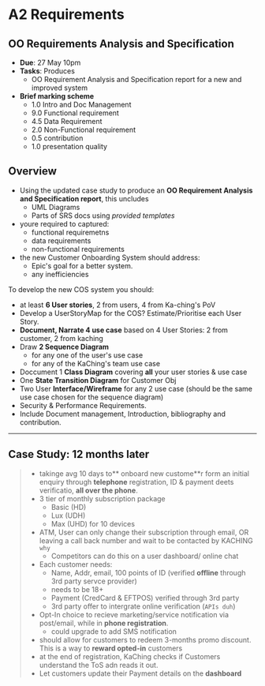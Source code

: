 # A2 Requirements

## OO Requirements Analysis and Specification

- **Due**: 27 May 10pm
- **Tasks**: Produces
  - OO Requirement Analysis and Specification report for a new and improved system
- **Brief marking scheme**
  - 1.0 Intro and Doc Management
  - 9.0 Functional requirement
  - 4.5 Data Requirement
  - 2.0 Non-Functional requirement
  - 0.5 contribution
  - 1.0 presentation quality

## Overview

- Using the updated case study to produce an **OO Requirement Analysis and Specification report**, this uncludes
  - UML Diagrams
  - Parts of SRS docs using *provided templates*
- youre required to captured:
  - functional requiremetns
  - data requirements
  - non-functional requirements
- the new Customer Onboarding System should address:
  - Epic's goal for a better system.
  - any inefficiencies

To develop the new COS system you should:

- at least **6 User stories**, 2 from users, 4 from Ka-ching's PoV
- Develop a UserStoryMap for the COS? Estimate/Prioritise each User Story.
- **Document, Narrate 4 use case** based on 4 User Stories: 2 from customer, 2 from kaching
- Draw **2 Sequence Diagram**
  - for any one of the user's use case
  - for any of the KaChing's team use case
- Doccument 1 **Class Diagram** covering **all** your user stories & use case
- One **State Transition Diagram** for Customer Obj
- Two User **Interface/Wireframe** for any 2 use case (should be the same use case chosen for the sequence diagram)
- Security & Performance Requirements.
- Include Document management, Introduction, bibliography and contribution.

---

## Case Study: 12 months later

> - takinge avg 10 days to** onboard new custome**r form an initial enquiry through **telephone** registration, ID & payment deets verificatio, **all over the phone**.
> - 3 tier of monthly subscription package
>   - Basic (HD)
>   - Lux   (UDH)
>   - Max   (UHD) for 10 devices
> - ATM, User can only change their subscription through email, OR leaving a call back number and wait to be contacted by KACHING `why`
>   - Competitors can do this on a user dashboard/ online chat
> - Each customer needs:
>   - Name, Addr, email, 100 points of ID (verified **offline** through 3rd party servce provider)
>   - needs to be 18+
>   - Payment (CredCard & EFTPOS) verified through 3rd party
>   - 3rd party offer to intergrate online verification (`APIs duh`)
> - Opt-In choice to recieve marketing/service notification via post/email, while in **phone registration**.
>   - could upgrade to add SMS notification
> - should allow for customers to redeem 3-months promo discount. This is a way to **reward opted-in** customers
> - at the end of registration, KaChing checks if Customers understand the ToS adn reads it out.
> - Let customers update their Payment details on the **dashboard**